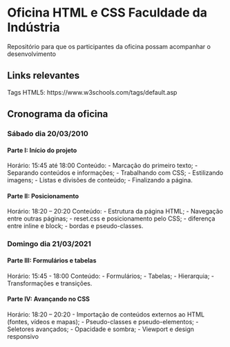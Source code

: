 <h1>Oficina HTML e CSS Faculdade da Indústria</h1>
Repositório para que os participantes da oficina possam acompanhar o desenvolvimento

<h2>Links relevantes</h2>
Tags HTML5: https://www.w3schools.com/tags/default.asp

<h2>Cronograma da oficina</h2>
<h3>Sábado dia 20/03/2010</h3>

<h4>Parte I: Início do projeto</h4>
Horário: 15:45 até 18:00
Conteúdo: 
- Marcação do primeiro texto;
- Separando conteúdos e informações;
- Trabalhando com CSS;
- Estilizando imagens;
- Listas e divisões de conteúdo;
- Finalizando a página. 

<h4>Parte II: Posicionamento</h4>
Horário: 18:20 – 20:20
Conteúdo:
- Estrutura da página HTML;
- Navegação entre outras páginas;
- reset.css e posicionamento pelo CSS;
- diferença entre inline e block;
- bordas e pseudo-classes. 

<h3>Domingo dia 21/03/2021</h3> 

<h4>Parte III: Formulários e tabelas</h4>
Horário: 15:45 - 18:00
Conteúdo:
- Formulários;
- Tabelas;
- Hierarquia;
- Transformações e transições. 

<h4>Parte IV: Avançando no CSS</h4>
Horário: 18:20 – 20:20
- Importação de conteúdos externos ao HTML (fontes, vídeos e mapas);
- Pseudo-classes e pseudo-elementos;
- Seletores avançados;
- Opacidade e sombra;
- Viewport e design responsivo
